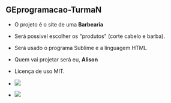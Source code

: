 ## GEprogramacao-TurmaN

- O projeto é o site de uma <strong> Barbearia </strong>
- Será possivel escolher os "produtos" (corte cabelo e barba).
- Será usado o programa Sublime e a linguagem HTML
- Quem vai projetar será eu, <strong> Alison </strong> 
- Licença de uso MIT.


- ![](https://img.shields.io/badge/HTML5-E34F26?style=for-the-badge&logo=html5&logoColor=white)
- ![](https://theclutch.com.br/wp-content/uploads/2021/07/Joinha-Day.jpg)
